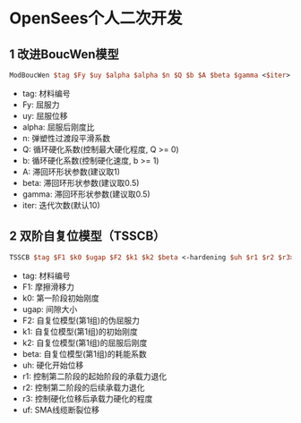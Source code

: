# OpenSees个人二次开发
## 1 改进BoucWen模型
```tcl
ModBoucWen $tag $Fy $uy $alpha $alpha $n $Q $b $A $beta $gamma <$iter>
```
* tag: 材料编号  
* Fy: 屈服力  
* uy: 屈服位移  
* alpha: 屈服后刚度比  
* n: 弹塑性过渡段平滑系数  
* Q: 循环硬化系数(控制最大硬化程度, Q >= 0)  
* b: 循环硬化系数(控制硬化速度, b >= 1)  
* A: 滞回环形状参数(建议取1)  
* beta: 滞回环形状参数(建议取0.5)  
* gamma: 滞回环形状参数(建议取0.5)  
* iter: 迭代次数(默认10)  
## 2 双阶自复位模型（TSSCB）
```tcl
TSSCB $tag $F1 $k0 $ugap $F2 $k1 $k2 $beta <-hardening $uh $r1 $r2 $r3> <-minmax $uf>
```
* tag: 材料编号  
* F1: 摩擦滑移力  
* k0: 第一阶段初始刚度  
* ugap: 间隙大小  
* F2: 自复位模型(第1组)的伪屈服力  
* k1: 自复位模型(第1组)的初始刚度  
* k2: 自复位模型(第1组)的屈服后刚度  
* beta: 自复位模型(第1组)的耗能系数  
* uh: 硬化开始位移  
* r1: 控制第二阶段的起始阶段的承载力退化  
* r2: 控制第二阶段的后续承载力退化  
* r3: 控制硬化位移后承载力硬化的程度  
* uf: SMA线缆断裂位移

